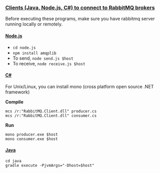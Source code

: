 ### <u>Clients (Java, Node.js, C#) to connect to RabbitMQ brokers</u>

Before executing these programs, make sure you have rabbitmq server running locally or remotely.

#### <u>Node.js</u>

- ```cd node.js```
- ```npm install amqplib```
- To send, ```node send.js $host```
- To receive, ```node receive.js $host```

#### <u>C#</u>

For Unix/Linux, you can install mono (cross platform open source .NET framework)

<b>Compile</b>
```
mcs /r:"RabbitMQ.Client.dll" producer.cs
mcs /r:"RabbitMQ.Client.dll" consumer.cs
```

<b>Run</b>
```
mono producer.exe $host
mono consumer.exe $host
```

#### <u>Java</u>
```
cd java
gradle execute -PjvmArgs="-Dhost=$host"
```
